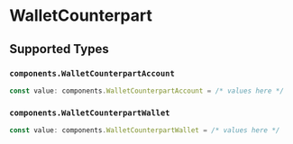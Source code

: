 # WalletCounterpart


## Supported Types

### `components.WalletCounterpartAccount`

```typescript
const value: components.WalletCounterpartAccount = /* values here */
```

### `components.WalletCounterpartWallet`

```typescript
const value: components.WalletCounterpartWallet = /* values here */
```

